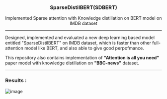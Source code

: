 
<p align="center">
<h3 align="center"> SparseDistilBERT(SDBERT)</h3>
<div align="center">
<p>Implemented Sparse attention with Knowledge distillation on BERT model on IMDB dataset</p>


</div>

------------------------------------------
Designed, implemented and evaluated a new deep learning based model entitled  "SparseDistilBERT" on IMDB dataset, which is faster than other full-attention model like BERT, and also able to give good perpofmance. 

This repository also contains implementation of **"Attention is all you need"** paper model with knowledge distillation on **"BBC-news"** dataset. 
</div>

------------------------------------------
### Results  :

![image](https://user-images.githubusercontent.com/73088379/142274548-0250db8e-ebec-439e-af3b-35f962061675.png)

